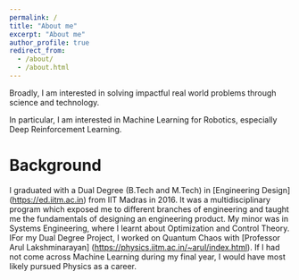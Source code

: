 ```yaml
---
permalink: /
title: "About me"
excerpt: "About me"
author_profile: true
redirect_from: 
  - /about/
  - /about.html
---
```

Broadly, I am interested in solving impactful real world problems through science and technology.

In particular, I am interested in Machine Learning for Robotics, especially Deep Reinforcement Learning.

Background
======
I graduated with a Dual Degree (B.Tech and M.Tech) in [Engineering Design] (https://ed.iitm.ac.in) from IIT Madras in 2016. It was a multidisciplinary program which exposed me to different branches of engineering and taught me the fundamentals of designing an engineering product. My minor was in Systems Engineering, where I learnt about Optimization and Control Theory. IFor my Dual Degree Project, I worked on Quantum Chaos with [Professor Arul Lakshminarayan] (https://physics.iitm.ac.in/~arul/index.html). If I had not come across Machine Learning during my final year, I would have most likely pursued Physics as a career.  





